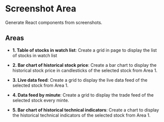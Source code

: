 # Screenshot Area

Generate React components from screenshots.

## Areas

- **1. Table of stocks in watch list**: Create a grid in page to display the list of stocks in watch list

- **2. Bar chart of historical stock price**: Create a bar chart to display the historical stock price in candlesticks of the selected stock from Area 1.

- **3. Live data feed**: Create a grid to display the live data feed of the selected stock from Area 1.

- **4. Data feed by minute**: Create a grid to display the trade feed of the selected stock every minte.

- **5. Bar chart of historical technical indicators**: Create a chart to display the historical technical indicators of the selected stock from Area 1.
